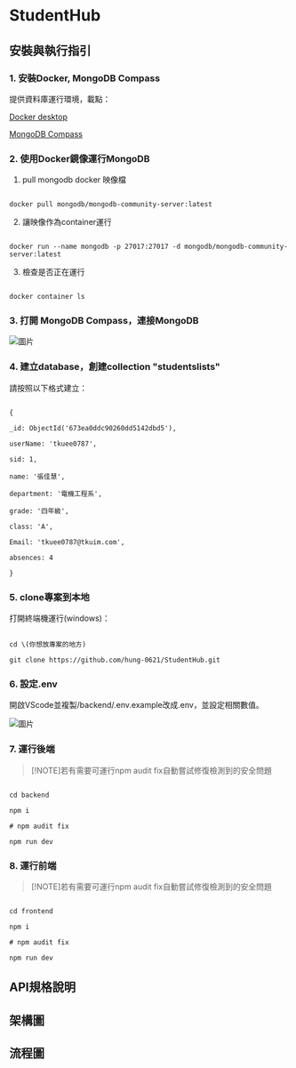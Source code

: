   

# StudentHub

## 安裝與執行指引

### 1. 安裝Docker, MongoDB Compass

提供資料庫運行環境，載點：

[Docker desktop](https://www.docker.com/products/docker-desktop/)

[MongoDB Compass](https://www.mongodb.com/try/download/shell)

### 2. 使用Docker鏡像運行MongoDB

1. pull mongodb docker 映像檔

```

docker pull mongodb/mongodb-community-server:latest

```

2. 讓映像作為container運行

  

```

docker run --name mongodb -p 27017:27017 -d mongodb/mongodb-community-server:latest

```

3. 檢查是否正在運行

```

docker container ls

```

### 3. 打開 MongoDB Compass，連接MongoDB

![圖片](https://hackmd.io/_uploads/SkgkF1L4Jg.png)

### 4. 建立database，創建collection "studentslists"

請按照以下格式建立：

```

{

_id: ObjectId('673ea0ddc90260dd5142dbd5'),

userName: 'tkuee0787',

sid: 1,

name: '張佳慧',

department: '電機工程系',

grade: '四年級',

class: 'A',

Email: 'tkuee0787@tkuim.com',

absences: 4

}

```

### 5. clone專案到本地

打開終端機運行(windows)：

```

cd \(你想放專案的地方)

git clone https://github.com/hung-0621/StudentHub.git

```

### 6. 設定.env

開啟VScode並複製/backend/.env.example改成.env，並設定相關數值。

![圖片](https://hackmd.io/_uploads/HyuoreU41x.png)

  
  

### 7. 運行後端

>[!NOTE]若有需要可運行npm audit fix自動嘗試修復檢測到的安全問題

```

cd backend

npm i

# npm audit fix

npm run dev

```

  

### 8. 運行前端

>[!NOTE]若有需要可運行npm audit fix自動嘗試修復檢測到的安全問題

```

cd frontend

npm i

# npm audit fix

npm run dev

```

## API規格說明

  

## 架構圖

## 流程圖
